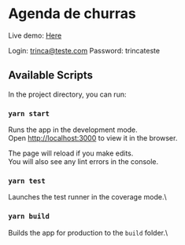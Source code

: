 # Agenda de churras

Live demo: [Here](https://eduux.github.io/front-test-trinca/)

Login: trinca@teste.com
Password: trincateste

## Available Scripts

In the project directory, you can run:

### `yarn start`

Runs the app in the development mode.\
Open [http://localhost:3000](http://localhost:3000) to view it in the browser.

The page will reload if you make edits.\
You will also see any lint errors in the console.

### `yarn test`

Launches the test runner in the coverage mode.\

### `yarn build`

Builds the app for production to the `build` folder.\
